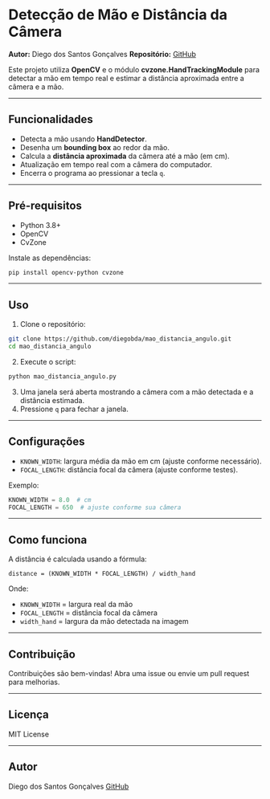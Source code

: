 # Detecção de Mão e Distância da Câmera

**Autor:** Diego dos Santos Gonçalves
**Repositório:** [GitHub](https://github.com/diegobda)

Este projeto utiliza **OpenCV** e o módulo **cvzone.HandTrackingModule** para detectar a mão em tempo real e estimar a distância aproximada entre a câmera e a mão.

---

## Funcionalidades

* Detecta a mão usando **HandDetector**.
* Desenha um **bounding box** ao redor da mão.
* Calcula a **distância aproximada** da câmera até a mão (em cm).
* Atualização em tempo real com a câmera do computador.
* Encerra o programa ao pressionar a tecla `q`.

---

## Pré-requisitos

* Python 3.8+
* OpenCV
* CvZone

Instale as dependências:

```bash
pip install opencv-python cvzone
```

---

## Uso

1. Clone o repositório:

```bash
git clone https://github.com/diegobda/mao_distancia_angulo.git
cd mao_distancia_angulo
```

2. Execute o script:

```bash
python mao_distancia_angulo.py
```

3. Uma janela será aberta mostrando a câmera com a mão detectada e a distância estimada.
4. Pressione `q` para fechar a janela.

---

## Configurações

* `KNOWN_WIDTH`: largura média da mão em cm (ajuste conforme necessário).
* `FOCAL_LENGTH`: distância focal da câmera (ajuste conforme testes).

Exemplo:

```python
KNOWN_WIDTH = 8.0  # cm
FOCAL_LENGTH = 650  # ajuste conforme sua câmera
```

---

## Como funciona

A distância é calculada usando a fórmula:

```
distance = (KNOWN_WIDTH * FOCAL_LENGTH) / width_hand
```

Onde:

* `KNOWN_WIDTH` = largura real da mão
* `FOCAL_LENGTH` = distância focal da câmera
* `width_hand` = largura da mão detectada na imagem

---

## Contribuição

Contribuições são bem-vindas! Abra uma issue ou envie um pull request para melhorias.

---

## Licença

MIT License

---

## Autor

Diego dos Santos Gonçalves
[GitHub](https://github.com/diegobda)
